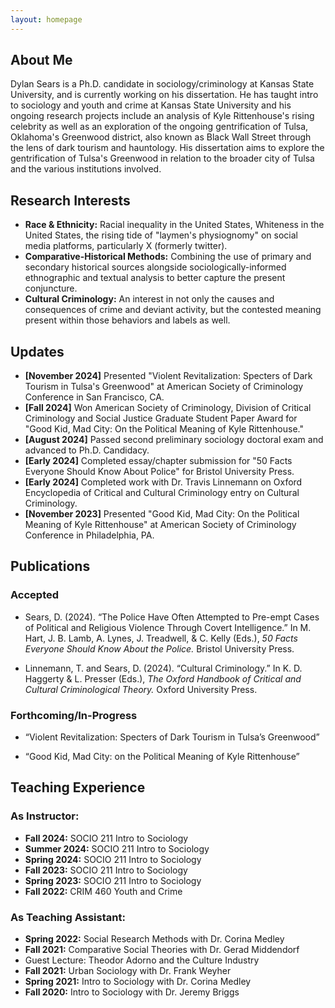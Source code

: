```yaml
---
layout: homepage
---
```


## About Me

Dylan Sears is a Ph.D. candidate in sociology/criminology at Kansas State University, and is currently working on his dissertation. He has taught intro to sociology and youth and crime at Kansas State University and his ongoing research projects include an analysis of Kyle Rittenhouse's rising celebrity as well as an exploration of the ongoing gentrification of Tulsa, Oklahoma's Greenwood district, also known as Black Wall Street through the lens of dark tourism and hauntology. His dissertation aims to explore the gentrification of Tulsa's Greenwood in relation to the broader city of Tulsa and the various institutions involved.

## Research Interests

- **Race & Ethnicity:** Racial inequality in the United States, Whiteness in the United States, the rising tide of "laymen's physiognomy" on social media platforms, particularly X (formerly twitter).
- **Comparative-Historical Methods:** Combining the use of primary and secondary historical sources alongside sociologically-informed ethnographic and textual analysis to better capture the present conjuncture.
- **Cultural Criminology:** An interest in not only the causes and consequences of crime and deviant activity, but the contested meaning present within those behaviors and labels as well.

## Updates

- **[November 2024]** Presented "Violent Revitalization: Specters of Dark Tourism in Tulsa's Greenwood" at American Society of Criminology Conference in San Francisco, CA.
- **[Fall 2024]** Won American Society of Criminology, Division of Critical Criminology and Social Justice Graduate Student Paper Award for "Good Kid, Mad City: On the Political Meaning of Kyle Rittenhouse."
- **[August 2024]** Passed second preliminary sociology doctoral exam and advanced to Ph.D. Candidacy.
- **[Early 2024]** Completed essay/chapter submission for "50 Facts Everyone Should Know About Police" for Bristol University Press.
- **[Early 2024]** Completed work with Dr. Travis Linnemann on Oxford Encyclopedia of Critical and Cultural Criminology entry on Cultural Criminology.
- **[November 2023]** Presented "Good Kid, Mad City: On the Political Meaning of Kyle Rittenhouse" at American Society of Criminology Conference in Philadelphia, PA.

## Publications

### Accepted

- Sears, D. (2024). “The Police Have Often Attempted to Pre-empt Cases of Political and Religious Violence 	Through Covert Intelligence.” In M. Hart, J. B. Lamb, A. Lynes, J. Treadwell, & C. Kelly (Eds.), *50 Facts Everyone Should Know About the Police.* Bristol University Press.

- Linnemann, T. and Sears, D. (2024). “Cultural Criminology.” In K. D. Haggerty & L. Presser (Eds.), *The Oxford Handbook of Critical and Cultural Criminological Theory.* Oxford University Press.

### Forthcoming/In-Progress

- “Violent Revitalization: Specters of Dark Tourism in Tulsa’s Greenwood”

- “Good Kid, Mad City: on the Political Meaning of Kyle Rittenhouse”

## Teaching Experience

### As Instructor:
- **Fall 2024:** SOCIO 211 Intro to Sociology								  
- **Summer 2024:** SOCIO 211 Intro to Sociology								 
- **Spring 2024:** SOCIO 211 Intro to Sociology								   
- **Fall 2023:** SOCIO 211 Intro to Sociology								        
- **Spring 2023:** SOCIO 211 Intro to Sociology								   
- **Fall 2022:** CRIM 460 Youth and Crime									        

### As Teaching Assistant:
- **Spring 2022:** Social Research Methods with Dr. Corina Medley						    
- **Fall 2021:** Comparative Social Theories with Dr. Gerad Middendorf					        
- Guest Lecture: Theodor Adorno and the Culture Industry
- **Fall 2021:** Urban Sociology with Dr. Frank Weyher							        
- **Spring 2021:** Intro to Sociology with Dr. Corina Medley							    
- **Fall 2020:** Intro to Sociology with Dr. Jeremy Briggs							        


